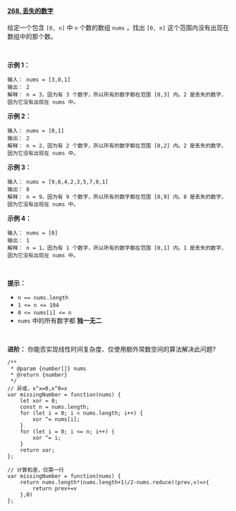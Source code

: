 #### [268. 丢失的数字](https://leetcode.cn/problems/missing-number/)

给定一个包含 `[0, n]` 中 `n` 个数的数组 `nums` ，找出 `[0, n]` 这个范围内没有出现在数组中的那个数。

 

**示例 1：**

```
输入： nums = [3,0,1]
输出： 2
解释： n = 3，因为有 3 个数字，所以所有的数字都在范围 [0,3] 内。2 是丢失的数字，因为它没有出现在 nums 中。
```

**示例 2：**

```
输入： nums = [0,1]
输出： 2
解释： n = 2，因为有 2 个数字，所以所有的数字都在范围 [0,2] 内。2 是丢失的数字，因为它没有出现在 nums 中。
```

**示例 3：**

```
输入： nums = [9,6,4,2,3,5,7,0,1]
输出： 8
解释： n = 9，因为有 9 个数字，所以所有的数字都在范围 [0,9] 内。8 是丢失的数字，因为它没有出现在 nums 中。
```

**示例 4：**

```
输入： nums = [0]
输出： 1
解释： n = 1，因为有 1 个数字，所以所有的数字都在范围 [0,1] 内。1 是丢失的数字，因为它没有出现在 nums 中。
```

 

**提示：**

-   `n == nums.length`
-   `1 <= n <= 104`
-   `0 <= nums[i] <= n`
-   `nums` 中的所有数字都 **独一无二**

 

**进阶：** 你能否实现线性时间复杂度、仅使用额外常数空间的算法解决此问题?

```
/**
 * @param {number[]} nums
 * @return {number}
 */
// 异或，x^x=0,x^0=x
var missingNumber = function(nums) {
    let xor = 0;
    const n = nums.length;
    for (let i = 0; i < nums.length; i++) {
        xor ^= nums[i];
    }
    for (let i = 0; i <= n; i++) {
        xor ^= i;
    }
    return xor;
};

// 计算和差，仅需一行
var missingNumber = function(nums) {
    return nums.length*(nums.length+1)/2-nums.reduce((prev,v)=>{
        return prev+=v
    },0)
};
```
